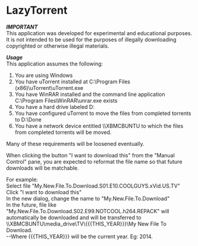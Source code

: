 LazyTorrent
===========

***IMPORTANT***  
This application was developed for experimental and educational purposes.    
It is not intended to be used for the purposes of illegally downloading copyrighted or otherwise illegal materials. 

***Usage***  
This application assumes the following: 

1) You are using Windows  
2) You have uTorrent installed at C:\Program Files (x86)\uTorrent\uTorrent.exe  
3) You have WinRAR installed and the command line application C:\Program Files\WinRAR\unrar.exe exists  
4) You have a hard drive labeled D:   
5) You have configured uTorrent to move the files from completed torrents to D:\Done  
6) You have a network device entitled \\\\XBMCBUNTU to which the files from completed torrents will be moved.   

Many of these requirements will be loosened eventually.  

When clicking the button "I want to download this" from the "Manual Control" pane, you are expected to reformat the file name so that future downloads will be matchable.   

For example:   
Select file "My.New.File.To.Download.S01.E10.COOLGUYS.xVid.US.TV"  
Click "I want to download this"  
In the new dialog, change the name to "My.New.File.To.Download"   
In the future, file like "My.New.File.To.Download.S02.E99.NOTCOOL.h264.REPACK" will automatically be downloaded and will be 
transferred to \\\\XBMCBUNTU\media_drive\TV\\{{{THIS_YEAR}}}\My New File To Download.  
--Where {{{THIS_YEAR}}} will be the current year.  Eg: 2014.  
